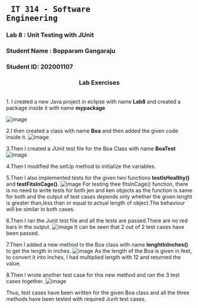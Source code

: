 ## <pre>             IT 314 - Software Engineering </pre> 
### Lab 8 : Unit Testing with JUnit
### Student Name : Bopparam Gangaraju
### Student ID: 202001107

<h3 align="center" >
  <b>Lab Exercises</b>
</h3>
<br/>
1. I created a new Java project in eclipse with name <b>Lab8</b> and created a package inside it with name <b>mypackage</b>

![image](https://user-images.githubusercontent.com/77287821/233029175-367810f4-956d-4a8a-ac9f-5209d9547f90.png)


2.I then created a class with name <b>Boa</b> and then added the given code inside it.
![image](https://user-images.githubusercontent.com/77287821/233030808-22d5c9ee-5336-4a22-b503-c97158144143.png)


3.Then I created a JUnit test file for the Boa Class with name <b>BoaTest</b>
![image](https://user-images.githubusercontent.com/77287821/233030951-9f13aac1-a60b-4216-b357-a9147e9707f1.png)

4.Then I modified the setUp method to initialize the variables.

5.Then I also implemented tests for the given two functions <b>testIsHealthy()</b> and <b>testFitsInCage()</b>.
  ![image](https://user-images.githubusercontent.com/77287821/233031388-2d7ed35f-0fef-4c43-8c3d-75ab98c73559.png)
For testing thee fitsInCage() function, there is no need to write tests for both jen and ken objects as the function is same for both and the output of test cases depends only whether the given lenght is greater than,less than or equal to actual length of object.The behaviour will be similar in both cases.

6.Then I ran the Junit test file and all the tests are passed.There are no red bars in the output.
![image](https://user-images.githubusercontent.com/77287821/233036803-be8c0390-ef86-4d73-9277-4e85555f43bd.png)
It can be seen that 2 out of 2 test cases have been passed. 

7.Then I added a new method to the Boa class with name <b>lenghtInInches()</b> to get the length in inches.
![image](https://user-images.githubusercontent.com/77287821/233037826-f7459d32-e1ca-4a32-98b3-5d99617ddfc6.png)
As the length of the Boa is given in feet, to convert it into inches, I had multiplied length with 12 and returned the value.

8.Then I wrote another test case for this new method and ran the 3 test cases together. 
![image](https://user-images.githubusercontent.com/77287821/233038501-4963e088-a680-4d34-a138-b7264e6ddbde.png)

Thus, test cases have been written for the given Boa class and all the three methods have been tested with required Junit test cases.
